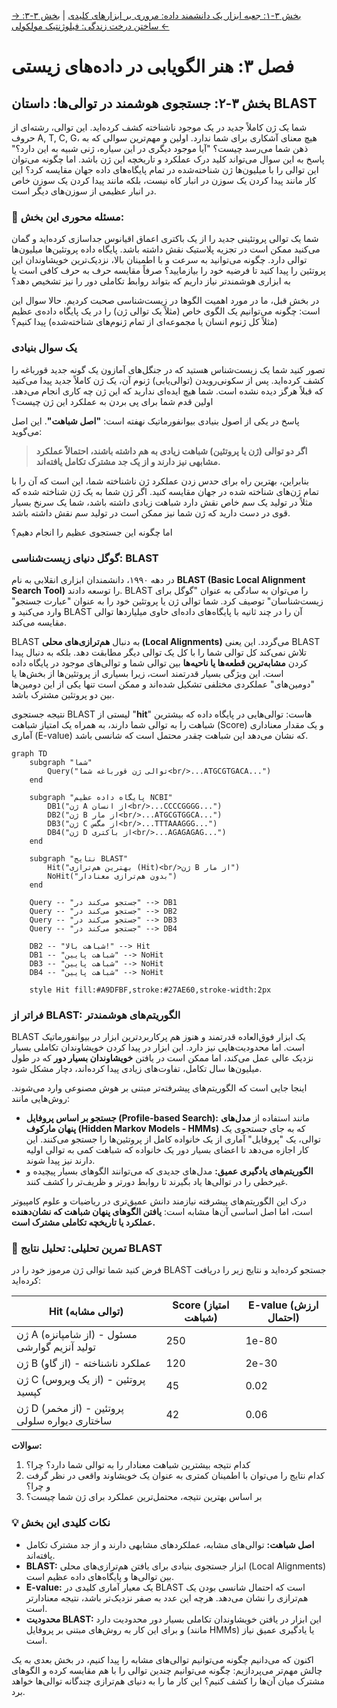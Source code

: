 [→ بخش ۳-۱: جعبه ابزار یک دانشمند داده: مروری بر ابزارهای کلیدی](./01-patterns-in-living-world.md) | [بخش ۳-۳: ساختن درخت زندگی: فیلوژنتیک مولکولی ←](./03-building-tree-of-life-phylogenetics.md)

# فصل ۳: هنر الگویابی در داده‌های زیستی

## بخش ۳-۲: جستجوی هوشمند در توالی‌ها: داستان BLAST

شما یک ژن کاملاً جدید در یک موجود ناشناخته کشف کرده‌اید. این توالی، رشته‌ای از حروف A, T, C, G، هیچ معنای آشکاری برای شما ندارد. اولین و مهم‌ترین سوالی که به ذهن شما می‌رسد چیست؟ "آیا موجود دیگری در این سیاره، ژنی شبیه به این دارد؟" پاسخ به این سوال می‌تواند کلید درک عملکرد و تاریخچه این ژن باشد. اما چگونه می‌توان این توالی را با میلیون‌ها ژن شناخته‌شده در تمام پایگاه‌های داده جهان مقایسه کرد؟ این کار مانند پیدا کردن یک سوزن در انبار کاه نیست، بلکه مانند پیدا کردن یک سوزن خاص در انبار عظیمی از سوزن‌های دیگر است.

### 🎯 مسئله محوری این بخش:

شما یک توالی پروتئینی جدید را از یک باکتری اعماق اقیانوس جداسازی کرده‌اید و گمان می‌کنید ممکن است در تجزیه پلاستیک نقش داشته باشد. پایگاه داده پروتئین‌ها میلیون‌ها توالی دارد. چگونه می‌توانید به سرعت و با اطمینان بالا، نزدیک‌ترین خویشاوندان این پروتئین را پیدا کنید تا فرضیه خود را بیازمایید؟ صرفاً مقایسه حرف به حرف کافی است یا به ابزاری هوشمندتر نیاز داریم که بتواند روابط تکاملی دور را نیز تشخیص دهد؟

در بخش قبل، ما در مورد اهمیت الگوها در زیست‌شناسی صحبت کردیم. حالا سوال این است: چگونه می‌توانیم یک الگوی خاص (مثلاً یک توالی ژن) را در یک پایگاه داده‌ی عظیم (مثلاً کل ژنوم انسان یا مجموعه‌ای از تمام ژنوم‌های شناخته‌شده) پیدا کنیم؟

### **یک سوال بنیادی**

تصور کنید شما یک زیست‌شناس هستید که در جنگل‌های آمازون یک گونه جدید قورباغه را کشف کرده‌اید. پس از سکونی‌رویدن (توالی‌یابی) ژنوم آن، یک ژن کاملاً جدید پیدا می‌کنید که قبلاً هرگز دیده نشده است. شما هیچ ایده‌ای ندارید که این ژن چه کاری انجام می‌دهد. اولین قدم شما برای پی بردن به عملکرد این ژن چیست؟

پاسخ در یکی از اصول بنیادی بیوانفورماتیک نهفته است: **"اصل شباهت"**. این اصل می‌گوید:

> **اگر دو توالی (ژن یا پروتئین) شباهت زیادی به هم داشته باشند، احتمالاً عملکرد مشابهی نیز دارند و از یک جد مشترک تکامل یافته‌اند.**

بنابراین، بهترین راه برای حدس زدن عملکرد ژن ناشناخته شما، این است که آن را با تمام ژن‌های شناخته شده در جهان مقایسه کنید. اگر ژن شما به یک ژن شناخته شده که مثلاً در تولید یک سم خاص نقش دارد شباهت زیادی داشته باشد، شما یک سرنخ بسیار قوی در دست دارید که ژن شما نیز ممکن است در تولید سم نقش داشته باشد.

اما چگونه این جستجوی عظیم را انجام دهیم؟

### **گوگل دنیای زیست‌شناسی: BLAST**

در دهه ۱۹۹۰، دانشمندان ابزاری انقلابی به نام **BLAST (Basic Local Alignment Search Tool)** را توسعه دادند. BLAST را می‌توان به سادگی به عنوان "گوگل برای زیست‌شناسان" توصیف کرد. شما توالی ژن یا پروتئین خود را به عنوان "عبارت جستجو" وارد می‌کنید و BLAST آن را در چند ثانیه با پایگاه‌های داده‌ای حاوی میلیاردها توالی مقایسه می‌کند.

BLAST به دنبال **هم‌ترازی‌های محلی (Local Alignments)** می‌گردد. این یعنی BLAST تلاش نمی‌کند کل توالی شما را با کل یک توالی دیگر مطابقت دهد. بلکه به دنبال پیدا کردن **مشابه‌ترین قطعه‌ها یا ناحیه‌ها** بین توالی شما و توالی‌های موجود در پایگاه داده است. این ویژگی بسیار قدرتمند است، زیرا بسیاری از پروتئین‌ها از بخش‌ها یا "دومین‌های" عملکردی مختلفی تشکیل شده‌اند و ممکن است تنها یکی از این دومین‌ها بین دو پروتئین مشترک باشد.

نتیجه جستجوی BLAST لیستی از "**hit**" هاست: توالی‌هایی در پایگاه داده که بیشترین شباهت را به توالی شما دارند، به همراه یک امتیاز شباهت (Score) و یک مقدار معناداری آماری (E-value) که نشان می‌دهد این شباهت چقدر محتمل است که شانسی باشد.

```mermaid
graph TD
    subgraph "شما"
        Query("توالی ژن قورباغه شما<br/>...ATGCGTGACA...")
    end

    subgraph "پایگاه داده عظیم NCBI"
        DB1("ژن A از انسان<br/>...CCCCGGGG...")
        DB2("ژن B از مار<br/>...ATGCGTGGCA...")
        DB3("ژن C از مگس<br/>...TTTAAAGGG...")
        DB4("ژن D از باکتری<br/>...AGAGAGAG...")
    end

    subgraph "نتایج BLAST"
        Hit("بهترین هم‌ترازی (Hit)<br/>ژن B از مار")
        NoHit("بدون هم‌ترازی معنادار")
    end

    Query -- "جستجو می‌کند در" --> DB1
    Query -- "جستجو می‌کند در" --> DB2
    Query -- "جستجو می‌کند در" --> DB3
    Query -- "جستجو می‌کند در" --> DB4

    DB2 -- "شباهت بالا!" --> Hit
    DB1 -- "شباهت پایین" --> NoHit
    DB3 -- "شباهت پایین" --> NoHit
    DB4 -- "شباهت پایین" --> NoHit

    style Hit fill:#A9DFBF,stroke:#27AE60,stroke-width:2px
```

### **فراتر از BLAST: الگوریتم‌های هوشمندتر**

BLAST یک ابزار فوق‌العاده قدرتمند و هنوز هم پرکاربردترین ابزار در بیوانفورماتیک است. اما محدودیت‌هایی نیز دارد. این ابزار در پیدا کردن خویشاوندان تکاملی بسیار نزدیک عالی عمل می‌کند، اما ممکن است در یافتن **خویشاوندان بسیار دور** که در طول میلیون‌ها سال تکامل، تفاوت‌های زیادی پیدا کرده‌اند، دچار مشکل شود.

اینجا جایی است که الگوریتم‌های پیشرفته‌تر مبتنی بر هوش مصنوعی وارد می‌شوند. روش‌هایی مانند:

- **جستجو بر اساس پروفایل (Profile-based Search):** مانند استفاده از **مدل‌های پنهان مارکوف (Hidden Markov Models - HMMs)** که به جای جستجوی یک توالی، یک "پروفایل" آماری از یک خانواده کامل از پروتئین‌ها را جستجو می‌کنند. این کار اجازه می‌دهد تا اعضای بسیار دور یک خانواده که شباهت کمی به توالی اولیه دارند نیز پیدا شوند.
- **الگوریتم‌های یادگیری عمیق:** مدل‌های جدیدی که می‌توانند الگوهای بسیار پیچیده و غیرخطی را در توالی‌ها یاد بگیرند تا روابط دورتر و ظریف‌تر را کشف کنند.

درک این الگوریتم‌های پیشرفته نیازمند دانش عمیق‌تری در ریاضیات و علوم کامپیوتر است، اما اصل اساسی آن‌ها مشابه است: **یافتن الگوهای پنهان شباهت که نشان‌دهنده عملکرد یا تاریخچه تکاملی مشترک است.**

### 🔬 تمرین تحلیلی: تحلیل نتایج BLAST

فرض کنید شما توالی ژن مرموز خود را در BLAST جستجو کرده‌اید و نتایج زیر را دریافت کرده‌اید:

| Hit (توالی مشابه)                             | Score (امتیاز شباهت) | E-value (ارزش احتمال) |
| --------------------------------------------- | -------------------- | --------------------- |
| ژن A (از شامپانزه) - مسئول تولید آنزیم گوارشی | 250                  | 1e-80                 |
| ژن B (از گاو) - عملکرد ناشناخته               | 120                  | 2e-30                 |
| ژن C (از یک ویروس) - پروتئین کپسید            | 45                   | 0.02                  |
| ژن D (از مخمر) - پروتئین ساختاری دیواره سلولی | 42                   | 0.06                  |

**سوالات:**

1. کدام نتیجه بیشترین شباهت معنادار را به توالی شما دارد؟ چرا؟
2. کدام نتایج را می‌توان با اطمینان کمتری به عنوان یک خویشاوند واقعی در نظر گرفت و چرا؟
3. بر اساس بهترین نتیجه، محتمل‌ترین عملکرد برای ژن شما چیست؟

### 💡 نکات کلیدی این بخش

- **اصل شباهت:** توالی‌های مشابه، عملکردهای مشابهی دارند و از جد مشترک تکامل یافته‌اند.
- **BLAST:** ابزار جستجوی بنیادی برای یافتن هم‌ترازی‌های محلی (Local Alignments) بین توالی‌ها و پایگاه‌های داده عظیم است.
- **E-value:** یک معیار آماری کلیدی در BLAST است که احتمال شانسی بودن یک هم‌ترازی را نشان می‌دهد. هرچه این عدد به صفر نزدیک‌تر باشد، نتیجه معنادارتر است.
- **محدودیت BLAST:** این ابزار در یافتن خویشاوندان تکاملی بسیار دور محدودیت دارد و برای این کار به روش‌های مبتنی بر پروفایل (مانند HMMs) یا یادگیری عمیق نیاز است.

اکنون که می‌دانیم چگونه می‌توانیم توالی‌های مشابه را پیدا کنیم، در بخش بعدی به یک چالش مهم‌تر می‌پردازیم: چگونه می‌توانیم چندین توالی را با هم مقایسه کرده و الگوهای مشترک میان آن‌ها را کشف کنیم؟ این کار ما را به دنیای هم‌ترازی چندگانه توالی‌ها خواهد برد.
